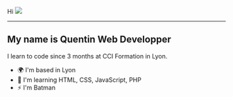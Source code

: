
Hi ![](https://user-images.githubusercontent.com/18350557/176309783-0785949b-9127-417c-8b55-ab5a4333674e.gif)

--------------
My name is Quentin Web Developper
--------------

I learn to code since 3 months at CCI Formation in Lyon.

*   🌍  I'm based in Lyon
*   🧠  I'm learning HTML, CSS, JavaScript, PHP
*   ⚡  I'm Batman
